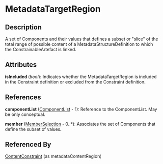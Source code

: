 
# MetadataTargetRegion





## Description

A set of Components and their values that defines a subset or "slice" of the total range of possible content of a MetadataStructureDefinition to which the ConstrainableArtefact is linked.


## Attributes

**isIncluded** (*bool*): Indicates whether the MetadataTargetRegion is included in the Constraint definition or excluded from the Constraint definition.



## References

**componentList** ([ComponentList](../Base/ComponentList.md) - 1): Reference to the ComponentList. May be only conceptual.

**member** ([MemberSelection](MemberSelection.md) - 0..*): Associates the set of Components that define the subset of values.



## Referenced By

[ContentConstraint](ContentConstraint.md) (as metadataContentRegion)



